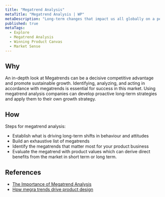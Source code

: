 ```yaml
---
title: "Megatrend Analysis"
metaTitle: "Megatrend Analysis | WP"
metaDescription: "Long-term changes that impact us all globally on a permanent basis. Megatrend represents behavioral change over the course of time in consumer markets."
published: true
metaTags:
  - Explore
  - Megatrend Analysis
  - Winning Product Canvas
  - Market Sense
---
```



## Why
An in-depth look at Megatrends can be a decisive competitive advantage and promote sustainable growth. Identifying, analyzing, and acting in accordance with megatrends is essential for success in this market. Using megatrend analysis companies can develop proactive long-term strategies and apply them to their own growth strategy.

## How
Steps for megatrend analysis:
- Establish what is driving long-term shifts in behaviour and attitudes
- Build an exhaustive list of megatrends
- Identify the megatrends that matter most for your product business
- Evaluate the megatrend with product values which can derive direct benefits from the market in short term or long term.


## References

- [The Importance of Megatrend Analysis](https://blog.euromonitor.com/video/the-importance-of-megatrend-analysis/)
- [Hpw megra trends drive product design](https://www.slideshare.net/Bresslergroup/how-trends-drive-innovation-in-product-design-119123363)
